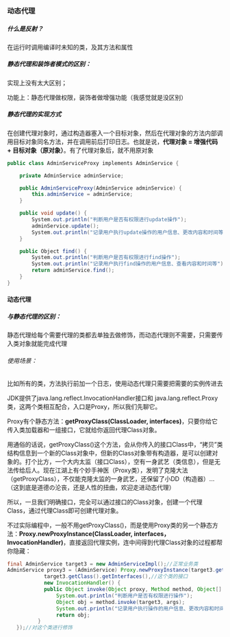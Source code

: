 ### 动态代理

##### 什么是反射？

在运行时调用编译时未知的类，及其方法和属性

##### 静态代理和装饰者模式的区别：

实现上没有太大区别；

功能上：静态代理做权限，装饰者做增强功能（我感觉就是没区别）

##### 静态代理的实现方式

在创建代理对象时，通过构造器塞入一个目标对象，然后在代理对象的方法内部调用目标对象同名方法，并在调用前后打印日志。也就是说，**代理对象 = 增强代码 + 目标对象（原对象）**。有了代理对象后，就不用原对象

```csharp
public class AdminServiceProxy implements AdminService {

    private AdminService adminService;

    public AdminServiceProxy(AdminService adminService) {
        this.adminService = adminService;
    }

    public void update() {
        System.out.println("判断用户是否有权限进行update操作");
        adminService.update();
        System.out.println("记录用户执行update操作的用户信息、更改内容和时间等");
    }

    public Object find() {
        System.out.println("判断用户是否有权限进行find操作");
        System.out.println("记录用户执行find操作的用户信息、查看内容和时间等");
        return adminService.find();
    }
}
```



#### 动态代理

##### 与静态代理的区别：

静态代理给每个需要代理的类都去单独去做修饰，而动态代理则不需要，只需要传入类对象就能完成代理

###### 使用场景：

比如所有的类，方法执行前加一个日志，使用动态代理只需要把需要的实例传进去



JDK提供了java.lang.reflect.InvocationHandler接口和 java.lang.reflect.Proxy类，这两个类相互配合，入口是Proxy，所以我们先聊它。

Proxy有个静态方法：**getProxyClass(ClassLoader, interfaces)**，只要你给它传入类加载器和一组接口，它就给你返回代理Class对象。

用通俗的话说，getProxyClass()这个方法，会从你传入的接口Class中，“拷贝”类结构信息到一个新的Class对象中，但新的Class对象带有构造器，是可以创建对象的。打个比方，一个大内太监（接口Class），空有一身武艺（类信息），但是无法传给后人。现在江湖上有个妙手神医（Proxy类），发明了克隆大法（getProxyClass），不仅能克隆太监的一身武艺，还保留了小DD（构造器）...（这到底是道德の沦丧，还是人性的扭曲，欢迎走进动态代理）

所以，一旦我们明确接口，完全可以通过接口的Class对象，创建一个代理Class，通过代理Class即可创建代理对象。



不过实际编程中，一般不用getProxyClass()，而是使用Proxy类的另一个静态方法：**Proxy.newProxyInstance(ClassLoader, interfaces，InvocationHandler)**，直接返回代理实例，连中间得到代理Class对象的过程都帮你隐藏：

```java
final AdminService target3 = new AdminServiceImpl();//正常业务类
AdminService proxy3 = (AdminService) Proxy.newProxyInstance(target3.getClass().getClassLoader(),  //类加载器
			target3.getClass().getInterfaces(),//这个类的接口								
			new InvocationHandler() {
	        public Object invoke(Object proxy, Method method, Object[] args) throws Throwable           {
                System.out.println("判断用户是否有权限进行操作");
                Object obj = method.invoke(target3, args);
                System.out.println("记录用户执行操作的用户信息、更改内容和时间等");
                return obj;
          }
   });//对这个类进行修饰
```


